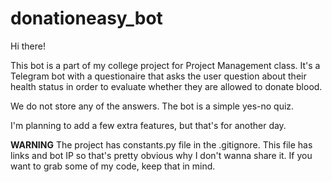 # donationeasy_bot

Hi there! 

This bot is a part of my college project for Project Management class. It's a Telegram bot with a questionaire that asks the user question about their health status in order to evaluate whether they are allowed to donate blood. 

We do not store any of the answers. The bot is a simple yes-no quiz. 

I'm planning to add a few extra features, but that's for another day. 

**WARNING**
The project has constants.py file in the .gitignore. This file has links and bot IP so that's pretty obvious why I don't wanna share it. If you want to grab some of my code, keep that in mind. 
